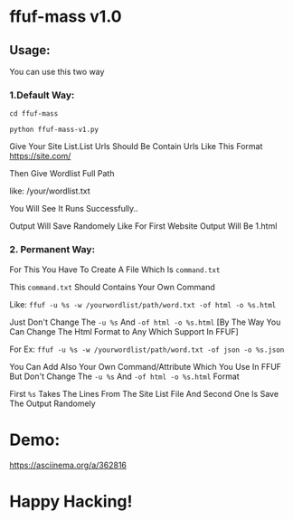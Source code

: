 # ffuf-mass v1.0

## Usage:
You can use this two way
### 1.Default Way:
`cd ffuf-mass`

`python ffuf-mass-v1.py`

Give Your Site List.List Urls Should Be Contain Urls Like This Format https://site.com/

Then Give Wordlist Full Path

like: /your/wordlist.txt

You Will See It Runs Successfully..

Output Will Save Randomely Like For First Website Output Will Be 1.html

### 2. Permanent Way:

For This You Have To Create A File Which Is `command.txt`

This `command.txt` Should Contains Your Own Command

Like: `ffuf -u %s -w /yourwordlist/path/word.txt -of html -o %s.html`

Just Don't Change The `-u %s` And `-of html -o %s.html` [By The Way You Can Change The Html Format to Any Which Support In FFUF]

For Ex: `ffuf -u %s -w /yourwordlist/path/word.txt -of json -o %s.json`

You Can Add Also Your Own Command/Attribute Which You Use In FFUF But Don't Change The `-u %s` And `-of html -o %s.html` Format

First `%s` Takes The Lines From The Site List File And Second One Is Save The Output Randomely

# Demo:
https://asciinema.org/a/362816

# Happy Hacking!
